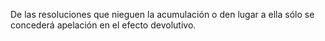 De las resoluciones que nieguen la acumulación o den lugar a ella sólo se concederá apelación en el efecto devolutivo.